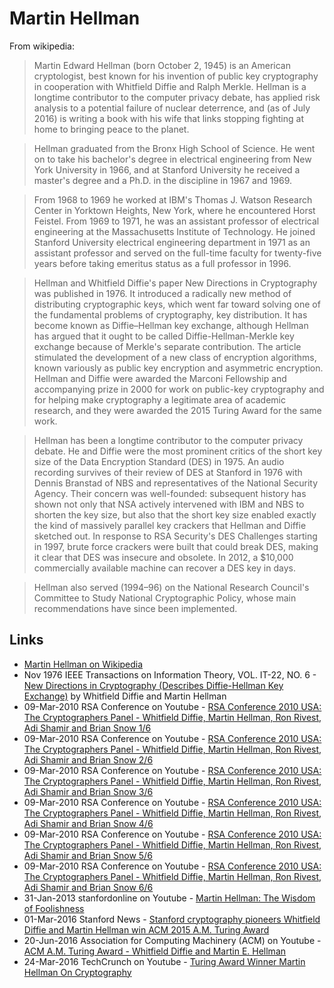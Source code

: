 
# Martin Hellman

From wikipedia:

> Martin Edward Hellman (born October 2, 1945) is an American cryptologist, best known for his invention of public key cryptography in cooperation with Whitfield Diffie and Ralph Merkle. Hellman is a longtime contributor to the computer privacy debate, has applied risk analysis to a potential failure of nuclear deterrence, and (as of July 2016) is writing a book with his wife that links stopping fighting at home to bringing peace to the planet.

> Hellman graduated from the Bronx High School of Science. He went on to take his bachelor's degree in electrical engineering from New York University in 1966, and at Stanford University he received a master's degree and a Ph.D. in the discipline in 1967 and 1969.

> From 1968 to 1969 he worked at IBM's Thomas J. Watson Research Center in Yorktown Heights, New York, where he encountered Horst Feistel. From 1969 to 1971, he was an assistant professor of electrical engineering at the Massachusetts Institute of Technology. He joined Stanford University electrical engineering department in 1971 as an assistant professor and served on the full-time faculty for twenty-five years before taking emeritus status as a full professor in 1996.

> Hellman and Whitfield Diffie's paper New Directions in Cryptography was published in 1976. It introduced a radically new method of distributing cryptographic keys, which went far toward solving one of the fundamental problems of cryptography, key distribution. It has become known as Diffie–Hellman key exchange, although Hellman has argued that it ought to be called Diffie-Hellman-Merkle key exchange because of Merkle's separate contribution. The article stimulated the development of a new class of encryption algorithms, known variously as public key encryption and asymmetric encryption. Hellman and Diffie were awarded the Marconi Fellowship and accompanying prize in 2000 for work on public-key cryptography and for helping make cryptography a legitimate area of academic research, and they were awarded the 2015 Turing Award for the same work.

> Hellman has been a longtime contributor to the computer privacy debate. He and Diffie were the most prominent critics of the short key size of the Data Encryption Standard (DES) in 1975. An audio recording survives of their review of DES at Stanford in 1976 with Dennis Branstad of NBS and representatives of the National Security Agency. Their concern was well-founded: subsequent history has shown not only that NSA actively intervened with IBM and NBS to shorten the key size, but also that the short key size enabled exactly the kind of massively parallel key crackers that Hellman and Diffie sketched out. In response to RSA Security's DES Challenges starting in 1997, brute force crackers were built that could break DES, making it clear that DES was insecure and obsolete. In 2012, a $10,000 commercially available machine can recover a DES key in days.

> Hellman also served (1994–96) on the National Research Council's Committee to Study National Cryptographic Policy, whose main recommendations have since been implemented.

## Links

* [Martin Hellman on Wikipedia](https://en.wikipedia.org/wiki/Martin_Hellman)
* Nov 1976 IEEE Transactions on Information Theory, VOL. IT-22, NO. 6 - [New Directions in Cryptography (Describes Diffie-Hellman Key Exchange)](https://www-ee.stanford.edu/~hellman/publications/24.pdf) by Whitfield Diffie and Martin Hellman
* 09-Mar-2010 RSA Conference on Youtube - [RSA Conference 2010 USA: The Cryptographers Panel - Whitfield Diffie, Martin Hellman, Ron Rivest, Adi Shamir and Brian Snow 1/6](https://www.youtube.com/watch?v=HYV0z8P_TsI)
* 09-Mar-2010 RSA Conference on Youtube - [RSA Conference 2010 USA: The Cryptographers Panel - Whitfield Diffie, Martin Hellman, Ron Rivest, Adi Shamir and Brian Snow 2/6](https://www.youtube.com/watch?v=7bOHgzC69pQ)
* 09-Mar-2010 RSA Conference on Youtube - [RSA Conference 2010 USA: The Cryptographers Panel - Whitfield Diffie, Martin Hellman, Ron Rivest, Adi Shamir and Brian Snow 3/6](https://www.youtube.com/watch?v=z7nOsqgIzew)
* 09-Mar-2010 RSA Conference on Youtube - [RSA Conference 2010 USA: The Cryptographers Panel - Whitfield Diffie, Martin Hellman, Ron Rivest, Adi Shamir and Brian Snow 4/6](https://www.youtube.com/watch?v=Q1RqiHCAcyA)
* 09-Mar-2010 RSA Conference on Youtube - [RSA Conference 2010 USA: The Cryptographers Panel - Whitfield Diffie, Martin Hellman, Ron Rivest, Adi Shamir and Brian Snow 5/6](https://www.youtube.com/watch?v=wNKGkadqle4)
* 09-Mar-2010 RSA Conference on Youtube - [RSA Conference 2010 USA: The Cryptographers Panel - Whitfield Diffie, Martin Hellman, Ron Rivest, Adi Shamir and Brian Snow 6/6](https://www.youtube.com/watch?v=_ezyEIAZyoc)
* 31-Jan-2013 stanfordonline on Youtube - [Martin Hellman: The Wisdom of Foolishness](https://www.youtube.com/watch?v=XDgLDsUU7og)
* 01-Mar-2016 Stanford News - [Stanford cryptography pioneers Whitfield Diffie and Martin Hellman win ACM 2015 A.M. Turing Award](http://news.stanford.edu/2016/03/01/turing-hellman-diffie-030116/)
* 20-Jun-2016 Association for Computing Machinery (ACM) on Youtube - [ACM A.M. Turing Award - Whitfield Diffie and Martin E. Hellman](https://www.youtube.com/watch?v=w3JcMetfl00)
* 24-Mar-2016 TechCrunch on Youtube - [Turing Award Winner Martin Hellman On Cryptography](https://www.youtube.com/watch?v=MOM8_uPcUKM)
